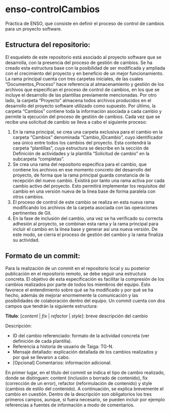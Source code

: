 # enso-controlCambios

Práctica de ENSO, que consiste en definir el proceso de control de cambios para un proyecto software.

## Estructura del repositorio:

El esqueleto de este repositorio está asociado al proyecto software que se desarrolla, con la presencia del proceso de gestión de cambios. Se ha creado esta estructura base con la posibilidad de ser modificada y ampliada con el crecimiento del proyecto y en beneficio de un mejor funcionamiento. La rama principal cuenta con tres carpetas iniciales, de las cuales “Documentos_Proceso” hace referencia al almacenamiento y gestión de los archivos que especifican el proceso de control de cambios, en los que se incluye el desarrollo de las plantillas previamente mencionadas. Por otro lado, la carpeta “Proyecto” almacena todos archivos producidos en el desarrollo del proyecto software utilizado como supuesto. Por último, la carpeta “Cambios” contiene toda la información asociada a cada cambio y permite la ejecución del proceso de gestión de cambios. Cada vez que se recibe una solicitud de cambio se lleva a cabo el siguiente proceso:

1.	En la rama principal, se crea una carpeta exclusiva para el cambio en la carpeta “Cambios” denominada “Cambio_IDcambio”, cuyo identificador sea único entre todos los cambios del proyecto. Esta contendrá la carpeta “plantillas”, cuya estructura se describe en la sección de Definición de actividades y la plantilla “Solicitud de cambio” en la subcarpeta “completas”.
2.	Se crea una rama del repositorio específica para el cambio, que contiene los archivos en ese momento concreto del desarrollo del proyecto, de forma que la rama principal guarda constancia de la recepción del nuevo cambio. Existirá por tanto una rama activa por cada cambio activo del proyecto. Esto permitirá implementar los requisitos del cambio en una versión nueva de la línea base de forma paralela con otros cambios.
3.	El proceso de control de este cambio se realiza en esta nueva rama modificando los archivos de la carpeta asociada con las operaciones pertinentes de Git.
4.	En la fase de inclusión del cambio, una vez se ha verificado su correcta adhesión al proyecto, se combinan esta rama y la rama principal para incluir el cambio en la línea base y generar así una nueva versión. De este modo, se cierra el proceso de gestión del cambio y la rama finaliza su actividad.

## Formato de un commit:

Para la realización de un commit en el repositorio local y su posterior publicación en el repositorio remoto, se debe seguir una estructura concreta. El objetivo de esta especificación es facilitar la compresión de los cambios realizados por parte de todos los miembros del equipo. Esto favorece el entendimiento sobre qué se ha modificado y por qué se ha hecho, además de mejorar enormemente la comunicación y las posibilidades de colaboración dentro del equipo. Un commit cuenta con dos campos que tendrán la siguiente estructura:

**Título**: [*content* | *fix* | *refactor* | *style*]: breve descripción del cambio

Descripción:
- ID del cambio referenciado: formato de la actividad concreta (ver definición de cada plantilla).
- Referencia a historia de usuario de Taiga: TG-N.
- Mensaje detallado: explicación detallada de los cambios realizados y por qué se llevaron a cabo.
- [Opcional] Comentarios: información adicional.

En primer lugar, en el título del commit se indica el tipo de cambio realizado, donde se distinguen: content (inclusión o borrado de contenido), fix (corrección de un error), refactor (reformulación de contenido) y style (cambios de estilo del contenido). A continuación, se explica brevemente el cambio en cuestión. Dentro de la descripción son obligatorios los tres primeros campos, aunque, si fuera necesario, se pueden incluir por ejemplo referencias a fuentes de información a modo de comentarios.

